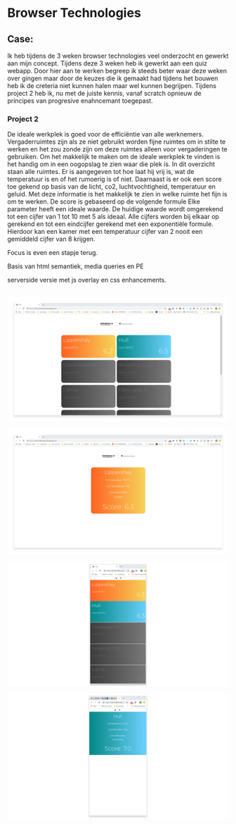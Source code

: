 # Browser Technologies

## Case:
Ik heb tijdens de 3 weken browser technologies veel onderzocht en gewerkt aan mijn concept. Tijdens deze 3 weken heb ik gewerkt aan een quiz webapp. Door hier aan te werken begreep ik steeds beter waar deze weken over gingen maar door de keuzes die ik gemaakt had tijdens het bouwen heb ik de creteria niet kunnen halen maar wel kunnen begrijpen. Tijdens project 2 heb ik, nu met de juiste kennis, vanaf scratch opnieuw de principes van progresive enahncemant toegepast. 

### Project 2
De ideale werkplek is goed voor de efficiëntie van alle werknemers. Vergaderruimtes zijn als ze niet gebruikt worden fijne ruimtes om in stilte te werken en het zou zonde zijn om deze ruimtes alleen voor vergaderingen te gebruiken. Om het makkelijk te maken om de ideale werkplek te vinden is het handig om in een oogopslag te zien waar die plek is. In dit overzicht staan alle ruimtes. Er is aangegeven tot hoe laat hij vrij is, wat de temperatuur is en of het rumoerig is of niet. Daarnaast is er ook een score toe gekend op basis van de licht, co2, luchtvochtigheid, temperatuur en geluid. Met deze informatie is het makkelijk te zien in welke ruimte het fijn is om te werken. De score is gebaseerd op de volgende formule Elke parameter heeft een ideale waarde. De huidige waarde wordt omgerekend tot een cijfer van 1 tot 10 met 5 als ideaal. Alle cijfers worden bij elkaar op gerekend en tot een eindcijfer gerekend met een exponentiële formule. Hierdoor kan een kamer met een temperatuur cijfer van 2 nooit een gemiddeld cijfer van 8 krijgen.

Focus is even een stapje terug.

Basis van html semantiek, media queries en PE

serverside versie met js overlay en css enhancements.

## 

![Fullscreen Site](screen1.png)

![detail fullscreen Site](screen2.png)

![mobile Site](screen3.png)

![detail mobile Site](screen4.png)
